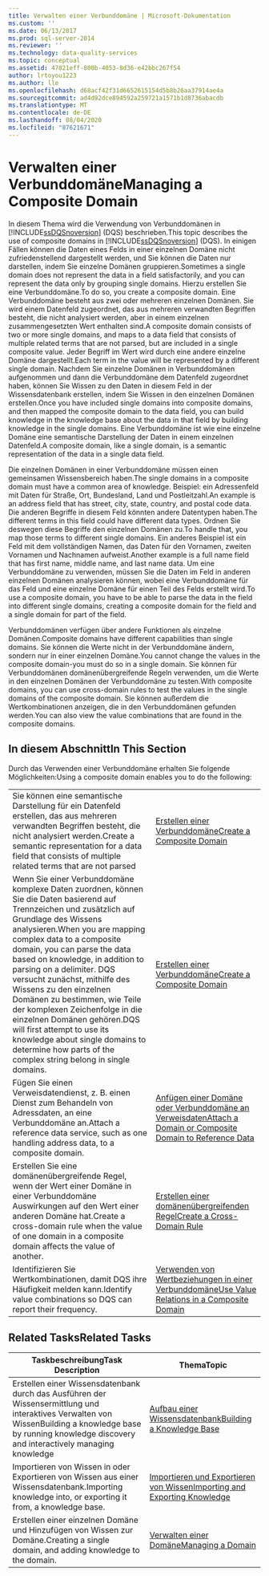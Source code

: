 ```yaml
---
title: Verwalten einer Verbunddomäne | Microsoft-Dokumentation
ms.custom: ''
ms.date: 06/13/2017
ms.prod: sql-server-2014
ms.reviewer: ''
ms.technology: data-quality-services
ms.topic: conceptual
ms.assetid: 47821eff-800b-4053-8d36-e42bbc267f54
author: lrtoyou1223
ms.author: lle
ms.openlocfilehash: d68acf42f31d6652615154d5b8b26aa37914ae4a
ms.sourcegitcommit: ad4d92dce894592a259721a1571b1d8736abacdb
ms.translationtype: MT
ms.contentlocale: de-DE
ms.lasthandoff: 08/04/2020
ms.locfileid: "87621671"
---
```

# <a name="managing-a-composite-domain"></a><span data-ttu-id="f841e-102">Verwalten einer Verbunddomäne</span><span class="sxs-lookup"><span data-stu-id="f841e-102">Managing a Composite Domain</span></span>
  <span data-ttu-id="f841e-103">In diesem Thema wird die Verwendung von Verbunddomänen in [!INCLUDE[ssDQSnoversion](../includes/ssdqsnoversion-md.md)] (DQS) beschrieben.</span><span class="sxs-lookup"><span data-stu-id="f841e-103">This topic describes the use of composite domains in [!INCLUDE[ssDQSnoversion](../includes/ssdqsnoversion-md.md)] (DQS).</span></span> <span data-ttu-id="f841e-104">In einigen Fällen können die Daten eines Felds in einer einzelnen Domäne nicht zufriedenstellend dargestellt werden, und Sie können die Daten nur darstellen, indem Sie einzelne Domänen gruppieren.</span><span class="sxs-lookup"><span data-stu-id="f841e-104">Sometimes a single domain does not represent the data in a field satisfactorily, and you can represent the data only by grouping single domains.</span></span> <span data-ttu-id="f841e-105">Hierzu erstellen Sie eine Verbunddomäne.</span><span class="sxs-lookup"><span data-stu-id="f841e-105">To do so, you create a composite domain.</span></span> <span data-ttu-id="f841e-106">Eine Verbunddomäne besteht aus zwei oder mehreren einzelnen Domänen. Sie wird einem Datenfeld zugeordnet, das aus mehreren verwandten Begriffen besteht, die nicht analysiert werden, aber in einem einzelnen zusammengesetzten Wert enthalten sind.</span><span class="sxs-lookup"><span data-stu-id="f841e-106">A composite domain consists of two or more single domains, and maps to a data field that consists of multiple related terms that are not parsed, but are included in a single composite value.</span></span> <span data-ttu-id="f841e-107">Jeder Begriff im Wert wird durch eine andere einzelne Domäne dargestellt.</span><span class="sxs-lookup"><span data-stu-id="f841e-107">Each term in the value will be represented by a different single domain.</span></span> <span data-ttu-id="f841e-108">Nachdem Sie einzelne Domänen in Verbunddomänen aufgenommen und dann die Verbunddomäne dem Datenfeld zugeordnet haben, können Sie Wissen zu den Daten in diesem Feld in der Wissensdatenbank erstellen, indem Sie Wissen in den einzelnen Domänen erstellen.</span><span class="sxs-lookup"><span data-stu-id="f841e-108">Once you have included single domains into composite domains, and then mapped the composite domain to the data field, you can build knowledge in the knowledge base about the data in that field by building knowledge in the single domains.</span></span> <span data-ttu-id="f841e-109">Eine Verbunddomäne ist wie eine einzelne Domäne eine semantische Darstellung der Daten in einem einzelnen Datenfeld.</span><span class="sxs-lookup"><span data-stu-id="f841e-109">A composite domain, like a single domain, is a semantic representation of the data in a single data field.</span></span>  
  
 <span data-ttu-id="f841e-110">Die einzelnen Domänen in einer Verbunddomäne müssen einen gemeinsamen Wissensbereich haben.</span><span class="sxs-lookup"><span data-stu-id="f841e-110">The single domains in a composite domain must have a common area of knowledge.</span></span> <span data-ttu-id="f841e-111">Beispiel: ein Adressenfeld mit Daten für Straße, Ort, Bundesland, Land und Postleitzahl.</span><span class="sxs-lookup"><span data-stu-id="f841e-111">An example is an address field that has street, city, state, country, and postal code data.</span></span> <span data-ttu-id="f841e-112">Die anderen Begriffe in diesem Feld könnten andere Datentypen haben.</span><span class="sxs-lookup"><span data-stu-id="f841e-112">The different terms in this field could have different data types.</span></span> <span data-ttu-id="f841e-113">Ordnen Sie deswegen diese Begriffe den einzelnen Domänen zu.</span><span class="sxs-lookup"><span data-stu-id="f841e-113">To handle that, you map those terms to different single domains.</span></span> <span data-ttu-id="f841e-114">Ein anderes Beispiel ist ein Feld mit dem vollständigen Namen, das Daten für den Vornamen, zweiten Vornamen und Nachnamen aufweist.</span><span class="sxs-lookup"><span data-stu-id="f841e-114">Another example is a full name field that has first name, middle name, and last name data.</span></span> <span data-ttu-id="f841e-115">Um eine Verbunddomäne zu verwenden, müssen Sie die Daten im Feld in anderen einzelnen Domänen analysieren können, wobei eine Verbunddomäne für das Feld und eine einzelne Domäne für einen Teil des Felds erstellt wird.</span><span class="sxs-lookup"><span data-stu-id="f841e-115">To use a composite domain, you have to be able to parse the data in the field into different single domains, creating a composite domain for the field and a single domain for part of the field.</span></span>  
  
 <span data-ttu-id="f841e-116">Verbunddomänen verfügen über andere Funktionen als einzelne Domänen.</span><span class="sxs-lookup"><span data-stu-id="f841e-116">Composite domains have different capabilities than single domains.</span></span> <span data-ttu-id="f841e-117">Sie können die Werte nicht in der Verbunddomäne ändern, sondern nur in einer einzelnen Domäne.</span><span class="sxs-lookup"><span data-stu-id="f841e-117">You cannot change the values in the composite domain-you must do so in a single domain.</span></span> <span data-ttu-id="f841e-118">Sie können für Verbunddomänen domänenübergreifende Regeln verwenden, um die Werte in den einzelnen Domänen der Verbunddomäne zu testen.</span><span class="sxs-lookup"><span data-stu-id="f841e-118">With composite domains, you can use cross-domain rules to test the values in the single domains of the composite domain.</span></span> <span data-ttu-id="f841e-119">Sie können außerdem die Wertkombinationen anzeigen, die in den Verbunddomänen gefunden werden.</span><span class="sxs-lookup"><span data-stu-id="f841e-119">You can also view the value combinations that are found in the composite domains.</span></span>  
  
## <a name="in-this-section"></a><span data-ttu-id="f841e-120">In diesem Abschnitt</span><span class="sxs-lookup"><span data-stu-id="f841e-120">In This Section</span></span>  
 <span data-ttu-id="f841e-121">Durch das Verwenden einer Verbunddomäne erhalten Sie folgende Möglichkeiten:</span><span class="sxs-lookup"><span data-stu-id="f841e-121">Using a composite domain enables you to do the following:</span></span>  
  
|||  
|-|-|  
|<span data-ttu-id="f841e-122">Sie können eine semantische Darstellung für ein Datenfeld erstellen, das aus mehreren verwandten Begriffen besteht, die nicht analysiert werden.</span><span class="sxs-lookup"><span data-stu-id="f841e-122">Create a semantic representation for a data field that consists of multiple related terms that are not parsed</span></span>|[<span data-ttu-id="f841e-123">Erstellen einer Verbunddomäne</span><span class="sxs-lookup"><span data-stu-id="f841e-123">Create a Composite Domain</span></span>](../../2014/data-quality-services/create-a-composite-domain.md)|  
|<span data-ttu-id="f841e-124">Wenn Sie einer Verbunddomäne komplexe Daten zuordnen, können Sie die Daten basierend auf Trennzeichen und zusätzlich auf Grundlage des Wissens analysieren.</span><span class="sxs-lookup"><span data-stu-id="f841e-124">When you are mapping complex data to a composite domain, you can parse the data based on knowledge, in addition to parsing on a delimiter.</span></span> <span data-ttu-id="f841e-125">DQS versucht zunächst, mithilfe des Wissens zu den einzelnen Domänen zu bestimmen, wie Teile der komplexen Zeichenfolge in die einzelnen Domänen gehören.</span><span class="sxs-lookup"><span data-stu-id="f841e-125">DQS will first attempt to use its knowledge about single domains to determine how parts of the complex string belong in single domains.</span></span>|[<span data-ttu-id="f841e-126">Erstellen einer Verbunddomäne</span><span class="sxs-lookup"><span data-stu-id="f841e-126">Create a Composite Domain</span></span>](../../2014/data-quality-services/create-a-composite-domain.md)|  
|<span data-ttu-id="f841e-127">Fügen Sie einen Verweisdatendienst, z. B. einen Dienst zum Behandeln von Adressdaten, an eine Verbunddomäne an.</span><span class="sxs-lookup"><span data-stu-id="f841e-127">Attach a reference data service, such as one handling address data, to a composite domain.</span></span>|[<span data-ttu-id="f841e-128">Anfügen einer Domäne oder Verbunddomäne an Verweisdaten</span><span class="sxs-lookup"><span data-stu-id="f841e-128">Attach a Domain or Composite Domain to Reference Data</span></span>](../../2014/data-quality-services/attach-a-domain-or-composite-domain-to-reference-data.md)|  
|<span data-ttu-id="f841e-129">Erstellen Sie eine domänenübergreifende Regel, wenn der Wert einer Domäne in einer Verbunddomäne Auswirkungen auf den Wert einer anderen Domäne hat.</span><span class="sxs-lookup"><span data-stu-id="f841e-129">Create a cross-domain rule when the value of one domain in a composite domain affects the value of another.</span></span>|[<span data-ttu-id="f841e-130">Erstellen einer domänenübergreifenden Regel</span><span class="sxs-lookup"><span data-stu-id="f841e-130">Create a Cross-Domain Rule</span></span>](../../2014/data-quality-services/create-a-cross-domain-rule.md)|  
|<span data-ttu-id="f841e-131">Identifizieren Sie Wertkombinationen, damit DQS ihre Häufigkeit melden kann.</span><span class="sxs-lookup"><span data-stu-id="f841e-131">Identify value combinations so DQS can report their frequency.</span></span>|[<span data-ttu-id="f841e-132">Verwenden von Wertbeziehungen in einer Verbunddomäne</span><span class="sxs-lookup"><span data-stu-id="f841e-132">Use Value Relations in a Composite Domain</span></span>](../../2014/data-quality-services/use-value-relations-in-a-composite-domain.md)|  
  
## <a name="related-tasks"></a><span data-ttu-id="f841e-133">Related Tasks</span><span class="sxs-lookup"><span data-stu-id="f841e-133">Related Tasks</span></span>  
  
|<span data-ttu-id="f841e-134">Taskbeschreibung</span><span class="sxs-lookup"><span data-stu-id="f841e-134">Task Description</span></span>|<span data-ttu-id="f841e-135">Thema</span><span class="sxs-lookup"><span data-stu-id="f841e-135">Topic</span></span>|  
|----------------------|-----------|  
|<span data-ttu-id="f841e-136">Erstellen einer Wissensdatenbank durch das Ausführen der Wissensermittlung und interaktives Verwalten von Wissen</span><span class="sxs-lookup"><span data-stu-id="f841e-136">Building a knowledge base by running knowledge discovery and interactively managing knowledge</span></span>|[<span data-ttu-id="f841e-137">Aufbau einer Wissensdatenbank</span><span class="sxs-lookup"><span data-stu-id="f841e-137">Building a Knowledge Base</span></span>](../../2014/data-quality-services/building-a-knowledge-base.md)|  
|<span data-ttu-id="f841e-138">Importieren von Wissen in oder Exportieren von Wissen aus einer Wissensdatenbank.</span><span class="sxs-lookup"><span data-stu-id="f841e-138">Importing knowledge into, or exporting it from, a knowledge base.</span></span>|[<span data-ttu-id="f841e-139">Importieren und Exportieren von Wissen</span><span class="sxs-lookup"><span data-stu-id="f841e-139">Importing and Exporting Knowledge</span></span>](../../2014/data-quality-services/importing-and-exporting-knowledge.md)|  
|<span data-ttu-id="f841e-140">Erstellen einer einzelnen Domäne und Hinzufügen von Wissen zur Domäne.</span><span class="sxs-lookup"><span data-stu-id="f841e-140">Creating a single domain, and adding knowledge to the domain.</span></span>|[<span data-ttu-id="f841e-141">Verwalten einer Domäne</span><span class="sxs-lookup"><span data-stu-id="f841e-141">Managing a Domain</span></span>](../../2014/data-quality-services/managing-a-domain.md)|  
  
  
